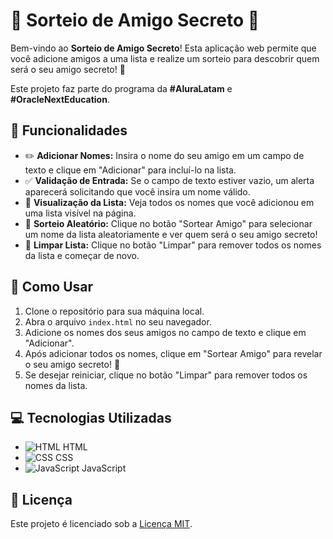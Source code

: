 # 🎉 Sorteio de Amigo Secreto 🎉  

Bem-vindo ao **Sorteio de Amigo Secreto**! Esta aplicação web permite que você adicione amigos a uma lista e realize um sorteio para descobrir quem será o seu amigo secreto! 🥳  

Este projeto faz parte do programa da **#AluraLatam** e **#OracleNextEducation**.  

## 🌟 Funcionalidades  

- ✏️ **Adicionar Nomes:** Insira o nome do seu amigo em um campo de texto e clique em "Adicionar" para incluí-lo na lista.  
- ✅ **Validação de Entrada:** Se o campo de texto estiver vazio, um alerta aparecerá solicitando que você insira um nome válido.  
- 📜 **Visualização da Lista:** Veja todos os nomes que você adicionou em uma lista visível na página.  
- 🎲 **Sorteio Aleatório:** Clique no botão "Sortear Amigo" para selecionar um nome da lista aleatoriamente e ver quem será o seu amigo secreto!  
- 🧹 **Limpar Lista:** Clique no botão "Limpar" para remover todos os nomes da lista e começar de novo.  

## 🚀 Como Usar  

1. Clone o repositório para sua máquina local.  
2. Abra o arquivo `index.html` no seu navegador.  
3. Adicione os nomes dos seus amigos no campo de texto e clique em "Adicionar".  
4. Após adicionar todos os nomes, clique em "Sortear Amigo" para revelar o seu amigo secreto! 🎁  
5. Se desejar reiniciar, clique no botão "Limpar" para remover todos os nomes da lista.  

## 💻 Tecnologias Utilizadas  

- ![HTML](https://img.icons8.com/color/48/000000/html-5.png) HTML  
- ![CSS](https://img.icons8.com/color/48/000000/css3.png) CSS  
- ![JavaScript](https://img.icons8.com/color/48/000000/javascript.png) JavaScript  

## 📄 Licença  

Este projeto é licenciado sob a [Licença MIT](https://opensource.org/licenses/MIT).  
